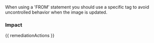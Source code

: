 
When using a 'FROM' statement you should use a specific tag to avoid uncontrolled behavior when the image is updated.

### Impact
<!-- Add Impact here -->

<!-- DO NOT CHANGE -->
{{ remediationActions }}



